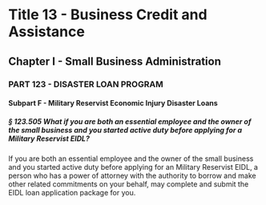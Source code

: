 
# Title 13 - Business Credit and Assistance
## Chapter I - Small Business Administration
### PART 123 - DISASTER LOAN PROGRAM
#### Subpart F - Military Reservist Economic Injury Disaster Loans
##### § 123.505 What if you are both an essential employee and the owner of the small business and you started active duty before applying for a Military Reservist EIDL?

If you are both an essential employee and the owner of the small business and you started active duty before applying for an Military Reservist EIDL, a person who has a power of attorney with the authority to borrow and make other related commitments on your behalf, may complete and submit the EIDL loan application package for you.
